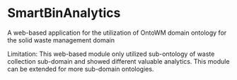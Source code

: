 # SmartBinAnalytics
A web-based application for the utilization of OntoWM domain ontology for the solid waste management domain

Limitation:
This web-based module only utilized sub-ontology of waste collection sub-domain and showed different valuable analytics. This module can be extended for more sub-domain ontologies.
